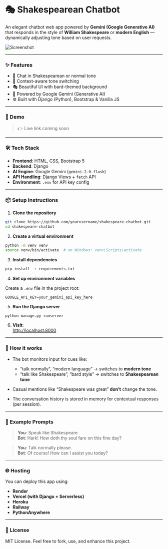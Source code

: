 
# 🎭 Shakespearean Chatbot

An elegant chatbot web app powered by **Gemini (Google Generative AI)** that responds in the style of **William Shakespeare** or **modern English** — dynamically adjusting tone based on user requests.

![Screenshot](https://your-screenshot-link.png)

---

### ✨ Features

- 💬 Chat in Shakespearean or normal tone
- 🧠 Context-aware tone switching
- 🎭 Beautiful UI with bard-themed background
- 🔮 Powered by Google Gemini (Generative AI)
- ⚙️ Built with Django (Python), Bootstrap & Vanilla JS

---

### 🚀 Demo

> 👉 Live link coming soon

---

### 🛠️ Tech Stack

- **Frontend**: HTML, CSS, Bootstrap 5
- **Backend**: Django
- **AI Engine**: Google Gemini (`gemini-2.0-flash`)
- **API Handling**: Django Views + `fetch` API
- **Environment**: `.env` for API key config

---

### 📦 Setup Instructions

1. **Clone the repository**

```bash
git clone https://github.com/yourusername/shakespeare-chatbot.git
cd shakespeare-chatbot
```

2. **Create a virtual environment**

```bash
python -m venv venv
source venv/bin/activate  # on Windows: venv\Scripts\activate
```

3. **Install dependencies**

```bash
pip install -r requirements.txt
```

4. **Set up environment variables**

Create a `.env` file in the project root:

```env
GOOGLE_API_KEY=your_gemini_api_key_here
```

5. **Run the Django server**

```bash
python manage.py runserver
```

6. **Visit**:  
[http://localhost:8000](http://localhost:8000)

---

### 🧠 How it works

- The bot monitors input for cues like:
  - “talk normally”, “modern language” → switches to **modern tone**
  - “talk like Shakespeare”, “bard style” → switches to **Shakespearean tone**

- Casual mentions like “Shakespeare was great” **don’t** change the tone.

- The conversation history is stored in memory for contextual responses (per session).

---

### 🧪 Example Prompts

> **You**: Speak like Shakespeare.  
> **Bot**: Hark! How doth thy soul fare on this fine day?

> **You**: Talk normally please.  
> **Bot**: Of course! How can I assist you today?

---

### 🌐 Hosting

You can deploy this app using:

- **Render**
- **Vercel (with Django + Serverless)**
- **Heroku**
- **Railway**
- **PythonAnywhere**

---

### 📄 License

MIT License. Feel free to fork, use, and enhance this project.
